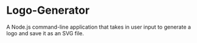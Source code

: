 # Logo-Generator
A Node.js command-line application that takes in user input to generate a logo and save it as an SVG file.
